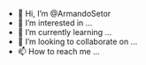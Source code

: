 - 👋 Hi, I’m @ArmandoSetor
- 👀 I’m interested in ...
- 🌱 I’m currently learning ...
- 💞️ I’m looking to collaborate on ...
- 📫 How to reach me ...

<!---
ArmandoSetor/ArmandoSetor is a ✨ special ✨ repository because its `README.md` (this file) appears on your GitHub profile.
You can click the Preview link to take a look at your changes.
--->

